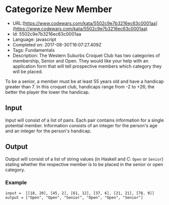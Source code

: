 # Categorize New Member

 - URL:[https://www.codewars.com/kata/5502c9e7b3216ec63c0001aa](https://www.codewars.com/kata/5502c9e7b3216ec63c0001aa)
 - Id: 5502c9e7b3216ec63c0001aa
 - Language: javascript
 - Completed on: 2017-08-30T16:07:27.409Z
 - Tags: Fundamentals
 - Description:
The Western Suburbs Croquet Club has two categories of membership, Senior and Open. They would like your help with an application form that will tell prospective members which category they will be placed.

To be a senior, a member must be at least 55 years old and have a handicap greater than 7. In this croquet club, handicaps range from -2 to +26; the better the player the lower the handicap.
## Input

Input will consist of a list of pairs. Each pair contains information for a single potential member. Information consists of an integer for the person's age and an integer for the person's handicap.

## Output
Output will consist of a list of string values (in Haskell and C: `Open` or `Senior`) stating whether the respective member is to be placed in the senior or open category.

### Example

```
input =  [[18, 20], [45, 2], [61, 12], [37, 6], [21, 21], [78, 9]]
output = ["Open", "Open", "Senior", "Open", "Open", "Senior"]
```

